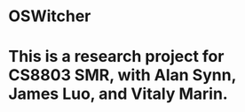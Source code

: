 # OSWitcher
# This is a research project for CS8803 SMR, with Alan Synn, James Luo, and Vitaly Marin.
